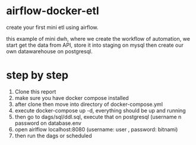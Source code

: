 # airflow-docker-etl
create your first mini etl using airflow.


this example of mini dwh, where we create the workflow of automation, 
we start get the data from API, store it into staging on mysql then create our own datawarehouse on postgresql.


# step by step
1. Clone this report
2. make sure you have docker compose installed
3. after clone then move into directory of docker-compose.yml
4. execute docker-compose up -d, everything should be up and running
5. then go to dags/sql/ddl.sql, execute that on postgresql (username n password on database.env
6. open airlflow localhost:8080 (username: user , password: bitnami)
7. then run the dags or scheduled
